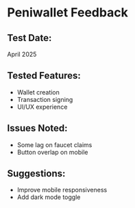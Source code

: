 # Peniwallet Feedback

## Test Date:
April 2025

## Tested Features:
- Wallet creation
- Transaction signing
- UI/UX experience

## Issues Noted:
- Some lag on faucet claims
- Button overlap on mobile

## Suggestions:
- Improve mobile responsiveness
- Add dark mode toggle
